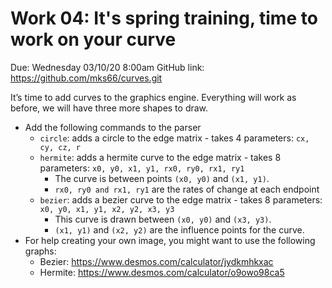 # Work 04: It's spring training, time to work on your curve

Due: Wednesday 03/10/20 8:00am
GitHub link: https://github.com/mks66/curves.git

It’s time to add curves to the graphics engine. Everything will work as before, we will have three more shapes to draw.
- Add the following commands to the parser
    - `circle`: adds a circle to the edge matrix - takes 4 parameters: `cx, cy, cz, r`
    - `hermite`: adds a hermite curve to the edge matrix - takes 8 parameters: `x0, y0, x1, y1, rx0, ry0, rx1, ry1`
        - The curve is between points `(x0, y0)` and `(x1, y1)`.
        - `rx0, ry0 and rx1, ry1` are the rates of change at each endpoint
    - `bezier`: adds a bezier curve to the edge matrix - takes 8 parameters: `x0, y0, x1, y1, x2, y2, x3, y3`
        - This curve is drawn between `(x0, y0)` and `(x3, y3)`.
        - `(x1, y1)` and `(x2, y2)` are the influence points for the curve.
- For help creating your own image, you might want to use the following graphs:
    - Bezier: https://www.desmos.com/calculator/jydkmhkxac
    - Hermite: https://www.desmos.com/calculator/o9owo98ca5
